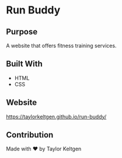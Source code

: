 # Run Buddy

## Purpose
A website that offers fitness training services.

## Built With
* HTML
* CSS

## Website
https://taylorkeltgen.github.io/run-buddy/

## Contribution
Made with ❤️ by Taylor Keltgen
